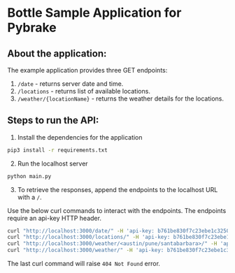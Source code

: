 # Bottle Sample Application for Pybrake

## About the application:

The example application provides three GET endpoints:

1. `/date` - returns server date and time. 
2. `/locations` - returns list of available locations. 
3. `/weather/{locationName}` - returns the weather details for the locations.

## Steps to run the API:

1. Install the dependencies for the application

```bash
pip3 install -r requirements.txt
```

2.  Run the localhost server

```bash
python main.py
```

3. To retrieve the responses, append the endpoints to the localhost URL with a `/`.

Use the below curl commands to interact with the endpoints. The endpoints require an api-key HTTP header.

```bash
curl "http://localhost:3000/date/" -H 'api-key: b761be830f7c23ebe1c3250d42c43673' 
curl "http://localhost:3000/locations/" -H 'api-key: b761be830f7c23ebe1c3250d42c43673' 
curl "http://localhost:3000/weather/<austin/pune/santabarbara>/" -H 'api-key: b761be830f7c23ebe1c3250d42c43673' 
curl "http://localhost:3000/weather/" -H 'api-key: b761be830f7c23ebe1c3250d42c43673'
```
  
The last curl command will raise `404 Not Found` error.